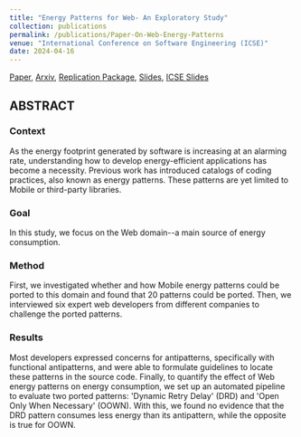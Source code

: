 ```yaml
---
title: "Energy Patterns for Web- An Exploratory Study"
collection: publications
permalink: /publications/Paper-On-Web-Energy-Patterns
venue: "International Conference on Software Engineering (ICSE)"
date: 2024-04-16
---
```


[Paper](https://dl.acm.org/doi/10.1145/3639475.3640110),
[Arxiv](https://arxiv.org/abs/2401.06482),
[Replication Package](https://zenodo.org/records/10443116),
[Slides](https://poojaruhal.github.io/files/Slides-Energy-Patterns-for-Web.pdf),
[ICSE Slides](https://www.slideshare.net/slideshow/energy-patterns-for-weban-exploratory-studypdf/267525724)


## ABSTRACT
### Context
As the energy footprint generated by software is increasing at an alarming rate, understanding how to develop energy-efficient applications has become a necessity. Previous work has introduced catalogs of coding practices, also known as energy patterns. These patterns are yet limited to Mobile or third-party libraries.

### Goal
In this study, we focus on the Web domain--a main source of energy consumption.

### Method
First, we investigated whether and how Mobile energy patterns could be ported to this domain and found that 20 patterns could be ported. Then, we interviewed six expert web developers from different companies to challenge the ported patterns.


### Results
Most developers expressed concerns for antipatterns, specifically with functional antipatterns, and were able to formulate guidelines to locate these patterns in the source code. Finally, to quantify the effect of Web energy patterns on energy consumption, we set up an automated pipeline to evaluate two ported patterns: 'Dynamic Retry Delay' (DRD) and 'Open Only When Necessary' (OOWN). With this, we found no evidence that the DRD pattern consumes less energy than its antipattern, while the opposite is true for OOWN.